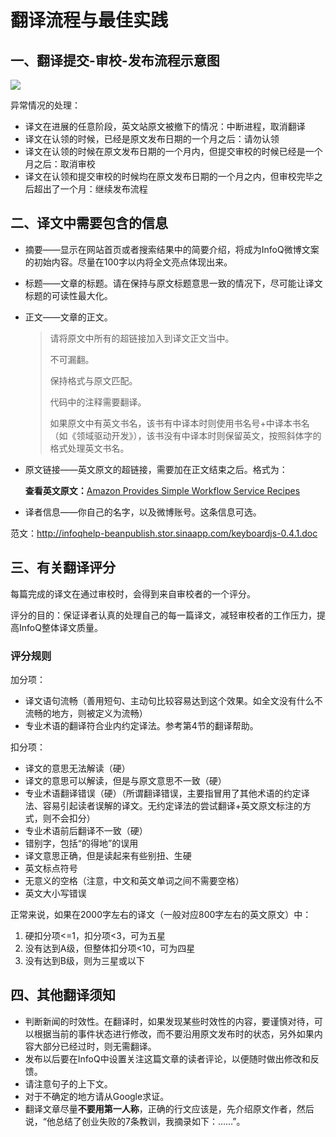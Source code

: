 # **翻译流程与最佳实践**

## **一、翻译提交-审校-发布流程示意图**

![](http://twerc.github.io/images/raven_review.jpg)

异常情况的处理：

* 译文在进展的任意阶段，英文站原文被撤下的情况：中断进程，取消翻译
* 译文在认领的时候，已经是原文发布日期的一个月之后：请勿认领
* 译文在认领的时候在原文发布日期的一个月内，但提交审校的时候已经是一个月之后：取消审校
* 译文在认领和提交审校的时候均在原文发布日期的一个月之内，但审校完毕之后超出了一个月：继续发布流程

## **二、译文中需要包含的信息**

* 摘要——显示在网站首页或者搜索结果中的简要介绍，将成为InfoQ微博文案的初始内容。尽量在100字以内将全文亮点体现出来。
* 标题——文章的标题。请在保持与原文标题意思一致的情况下，尽可能让译文标题的可读性最大化。
* 正文——文章的正文。

  > 请将原文中所有的超链接加入到译文正文当中。
  > 
  > 不可漏翻。
  > 
  > 保持格式与原文匹配。
  > 
  > 代码中的注释需要翻译。
  > 
  > 如果原文中有英文书名，该书有中译本时则使用书名号+中译本书名（如《领域驱动开发》），该书没有中译本时则保留英文，按照斜体字的格式处理英文书名。

* 原文链接——英文原文的超链接，需要加在正文结束之后。格式为：

  **查看英文原文：**[Amazon Provides Simple Workflow Service Recipes](http://www.infoq.com/news/2012/11/swfrecipes)

* 译者信息——你自己的名字，以及微博账号。这条信息可选。


范文：[http:\/\/infoqhelp-beanpublish.stor.sinaapp.com\/keyboardjs-0.4.1.doc](http://infoqhelp-beanpublish.stor.sinaapp.com/keyboardjs-0.4.1.doc)

## **三、有关翻译评分**

每篇完成的译文在通过审校时，会得到来自审校者的一个评分。

评分的目的：保证译者认真的处理自己的每一篇译文，减轻审校者的工作压力，提高InfoQ整体译文质量。

### **评分规则**

加分项：

* 译文语句流畅（善用短句、主动句比较容易达到这个效果。如全文没有什么不流畅的地方，则被定义为流畅）
* 专业术语的翻译符合业内约定译法。参考第4节的翻译帮助。

扣分项：

* 译文的意思无法解读（硬）
* 译文的意思可以解读，但是与原文意思不一致（硬）
* 专业术语翻译错误（硬）（所谓翻译错误，主要指冒用了其他术语的约定译法、容易引起读者误解的译文。无约定译法的尝试翻译+英文原文标注的方式，则不会扣分）
* 专业术语前后翻译不一致（硬）
* 错别字，包括“的得地”的误用
* 译文意思正确，但是读起来有些别扭、生硬
* 英文标点符号
* 无意义的空格（注意，中文和英文单词之间不需要空格）
* 英文大小写错误

正常来说，如果在2000字左右的译文（一般对应800字左右的英文原文）中：

1. 硬扣分项&lt;=1，扣分项&lt;3，可为五星
2. 没有达到A级，但整体扣分项&lt;10，可为四星
3. 没有达到B级，则为三星或以下

## **四、其他翻译须知**

* 判断新闻的时效性。在翻译时，如果发现某些时效性的内容，要谨慎对待，可以根据当前的事件状态进行修改，而不要沿用原文发布时的状态，另外如果内容大部分已经过时，则无需翻译。
* 发布以后要在InfoQ中设置关注这篇文章的读者评论，以便随时做出修改和反馈。
* 请注意句子的上下文。
* 对于不确定的地方请从Google求证。
* 翻译文章尽量**不要用第一人称**，正确的行文应该是，先介绍原文作者，然后说，“他总结了创业失败的7条教训，我摘录如下：……”。

